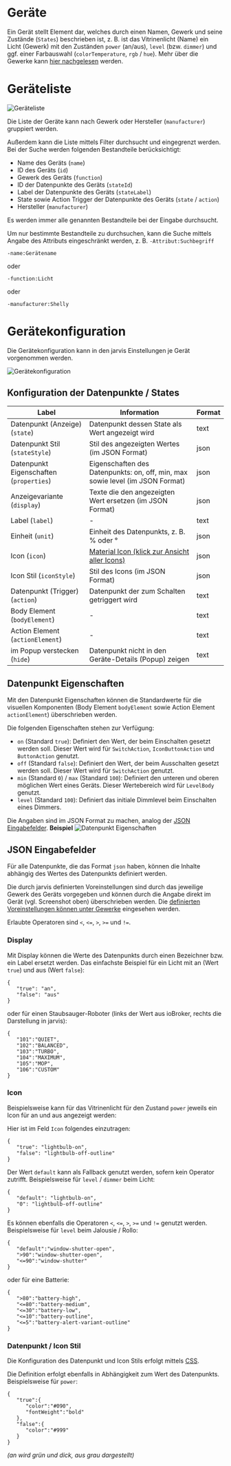# Geräte

Ein Gerät stellt Element dar, welches durch einen Namen, Gewerk und seine Zustände (`States`) beschrieben ist, z. B. ist das Vitrinenlicht (Name) ein Licht (Gewerk) mit den Zuständen `power` (an/aus), `level` (bzw. `dimmer`) und ggf. einer Farbauswahl (`colorTemperature`, `rgb` / `hue`).
Mehr über die Gewerke kann [hier nachgelesen](de-Functions) werden.


# Geräteliste

![Geräteliste](https://raw.githubusercontent.com/Zefau/ioBroker.jarvis/master/docs/de-Geräteliste.png)

Die Liste der Geräte kann nach Gewerk oder Hersteller (`manufacturer`) gruppiert werden.

Außerdem kann die Liste mittels Filter durchsucht und eingegrenzt werden. Bei der Suche werden folgenden Bestandteile berücksichtigt:
- Name des Geräts (`name`)
- ID des Geräts (`id`)
- Gewerk des Geräts (`function`)
- ID der Datenpunkte des Geräts (`stateId`)
- Label der Datenpunkte des Geräts (`stateLabel`)
- State sowie Action Trigger der Datenpunkte des Geräts (`state` / `action`)
- Hersteller (`manufacturer`)

Es werden immer alle genannten Bestandteile bei der Eingabe durchsucht.

Um nur bestimmte Bestandteile zu durchsuchen, kann die Suche mittels Angabe des Attributs eingeschränkt werden, z. B. `-Attribut:Suchbegriff`
```
-name:Gerätename
```
oder
```
-function:Licht
```
oder
```
-manufacturer:Shelly
```


# Gerätekonfiguration

Die Gerätekonfiguration kann in den jarvis Einstellungen je Gerät vorgenommen werden.

![Gerätekonfiguration](https://raw.githubusercontent.com/Zefau/ioBroker.jarvis/master/docs/de-Gerätekonfiguration.png)


## Konfiguration der Datenpunkte / States

| Label | Information | Format |
| ----- | ----------- | ------ |
| Datenpunkt (Anzeige) (`state`) | Datenpunkt dessen State als Wert angezeigt wird | text |
| Datenpunkt Stil (`stateStyle`) | Stil des angezeigten Wertes (im JSON Format) | json |
| Datenpunkt Eigenschaften (`properties`) | Eigenschaften des Datenpunkts: on, off, min, max sowie level (im JSON Format) | json |
| Anzeigevariante (`display`) | Texte die den angezeigten Wert ersetzen (im JSON Format) | json |
| Label (`label`) | - | text |
| Einheit (`unit`) | Einheit des Datenpunkts, z. B. % oder ° | json |
| Icon (`icon`) | [Material Icon (klick zur Ansicht aller Icons)](https://materialdesignicons.com/) | json |
| Icon Stil (`iconStyle`) | Stil des Icons (im JSON Format) | json |
| Datenpunkt (Trigger) (`action`) | Datenpunkt der zum Schalten getriggert wird | text |
| Body Element (`bodyElement`) | - | text |
| Action Element (`actionElement`) | - | text |
| im Popup verstecken (`hide`) | Datenpunkt nicht in den Geräte-Details (Popup) zeigen | text |


## Datenpunkt Eigenschaften

Mit den Datenpunkt Eigenschaften können die Standardwerte für die visuellen Komponenten (Body Element `bodyElement` sowie Action Element `actionElement`) überschrieben werden.

Die folgenden Eigenschaften stehen zur Verfügung:
- `on` (Standard `true`): Definiert den Wert, der beim Einschalten gesetzt werden soll. Dieser Wert wird für `SwitchAction`, `IconButtonAction` und `ButtonAction` genutzt.
- `off` (Standard `false`): Definiert den Wert, der beim Ausschalten gesetzt werden soll. Dieser Wert wird für `SwitchAction` genutzt.
- `min` (Standard `0`) / `max` (Standard `100`): Definiert den unteren und oberen möglichen Wert eines Geräts. Dieser Wertebereich wird für `LevelBody` genutzt.
- `level` (Standard `100`): Definiert das initiale Dimmlevel beim Einschalten eines Dimmers.

Die Angaben sind im JSON Format zu machen, analog der [JSON Eingabefelder](#datenpunkt-eigenschaften).
**Beispiel**
![Datenpunkt Eigenschaften](https://raw.githubusercontent.com/Zefau/ioBroker.jarvis/master/docs/de-Devices-Properties.png)


## JSON Eingabefelder

Für alle Datenpunkte, die das Format `json` haben, können die Inhalte abhängig des Wertes des Datenpunkts definiert werden.

Die durch jarvis definierten Voreinstellungen sind durch das jeweilige Gewerk des Geräts vorgegeben und können durch die Angabe direkt im Gerät (vgl. Screenshot oben) überschrieben werden. Die [definierten Voreinstellungen können unter Gewerke](de-Functions) eingesehen werden.

Erlaubte Operatoren sind `<`, `<=`, `>`, `>=` und `!=`.

### Display

Mit Display können die Werte des Datenpunkts durch einen Bezeichner bzw. ein Label ersetzt werden.
Das einfachste Beispiel für ein Licht mit an (Wert `true`) und aus (Wert `false`):
```
{
   "true": "an",
   "false": "aus"
}
```

oder für einen Staubsauger-Roboter (links der Wert aus ioBroker, rechts die Darstellung in jarvis):
```
{
   "101":"QUIET",
   "102":"BALANCED",
   "103":"TURBO",
   "104":"MAXIMUM",
   "105":"MOP",
   "106":"CUSTOM"
}
```


### Icon

Beispielsweise kann für das Vitrinenlicht für den Zustand `power` jeweils ein Icon für an und aus angezeigt werden:

Hier ist im Feld `Icon` folgendes einzutragen:
```
{
   "true": "lightbulb-on",
   "false": "lightbulb-off-outline"
}
```

Der Wert `default` kann als Fallback genutzt werden, sofern kein Operator zutrifft. Beispielsweise für `level` / `dimmer` beim Licht:
```
{
   "default": "lightbulb-on",
   "0": "lightbulb-off-outline"
}
```

Es können ebenfalls die Operatoren `<`, `<=`, `>`, `>=` und `!=` genutzt werden. Beispielsweise für `level` beim Jalousie / Rollo:
```
{
   "default":"window-shutter-open",
   ">90":"window-shutter-open",
   "<=90":"window-shutter"
}
```

oder für eine Batterie:
```
{
   ">80":"battery-high",
   "<=80":"battery-medium",
   "<=30":"battery-low",
   "<=10":"battery-outline",
   "<=5":"battery-alert-variant-outline"
}
```


### Datenpunkt / Icon Stil

Die Konfiguration des Datenpunkt und Icon Stils erfolgt mittels [CSS](https://wiki.selfhtml.org/wiki/CSS/Tutorials/Einstieg/Syntax).

Die Definition erfolgt ebenfalls in Abhängigkeit zum Wert des Datenpunkts. Beispielsweise für `power`:
```
{
   "true":{
      "color":"#090",
      "fontWeight":"bold"
   },
   "false":{
      "color":"#999"
   }
}
```
*(an wird grün und dick, aus grau dargestellt)*


